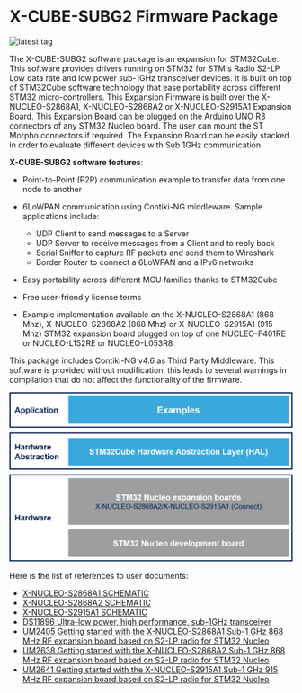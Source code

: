 # X-CUBE-SUBG2 Firmware Package

![latest tag](https://img.shields.io/github/v/tag/STMicroelectronics/x-cube-subg2.svg?color=brightgreen)

The X-CUBE-SUBG2 software package is an expansion for STM32Cube. This software provides drivers running on STM32 for STM's Radio S2-LP Low data rate and low power sub-1GHz transceiver devices. It is built on top of STM32Cube software technology that ease portability across different STM32 micro-controllers. This Expansion Firmware is built over the X-NUCLEO-S2868A1, X-NUCLEO-S2868A2 or X-NUCLEO-S2915A1 Expansion Board. This Expansion Board can be plugged on the Arduino UNO R3 connectors of any STM32 Nucleo board. The user can mount the ST Morpho connectors if required. The Expansion Board can be easily stacked in order to evaluate different devices with Sub 1GHz communication.

**X-CUBE-SUBG2 software features**:

- Point-to-Point (P2P) communication example to transfer data from one node to another

- 6LoWPAN communication using Contiki-NG middleware. Sample applications include:

  - UDP Client to send messages to a Server
  - UDP Server to receive messages from a Client and to reply back
  - Serial Sniffer to capture RF packets and send them to Wireshark
  - Border Router to connect a 6LoWPAN and a IPv6 networks

- Easy portability across different MCU families thanks to STM32Cube

- Free user-friendly license terms

- Example implementation available on the X-NUCLEO-S2868A1 (868 Mhz), X-NUCLEO-S2868A2 (868 Mhz) or X-NUCLEO-S2915A1 (915 Mhz) STM32 expansion board plugged on top of one NUCLEO-F401RE or NUCLEO-L152RE or NUCLEO-L053R8

This package includes Contiki-NG v4.6 as Third Party Middleware. This
software is provided without modification, this leads to several warnings
in compilation that do not affect the functionality of the firmware.

[![The X-CUBE-SUBG2 package contents](_htmresc/SUBG2-arch.png)]()

Here is the list of references to user documents:


- [X-NUCLEO-S2868A1 SCHEMATIC](https://www.st.com/resource/en/schematic_pack/x-nucleo-s2868a1_schematic.pdf)
- [X-NUCLEO-S2868A2 SCHEMATIC](https://www.st.com/resource/en/schematic_pack/x-nucleo-s2868a2_schematic.pdf)
- [X-NUCLEO-S2915A1 SCHEMATIC](https://www.st.com/resource/en/schematic_pack/x-nucleo-s2915a1_schematic.pdf)
- [DS11896 Ultra-low power, high performance, sub-1GHz transceiver](https://www.st.com/resource/en/datasheet/s2-lp.pdf)
- [UM2405 Getting started with the X-NUCLEO-S2868A1 Sub-1 GHz 868 MHz RF expansion board based on S2-LP radio for STM32 Nucleo](https://www.st.com/resource/en/user_manual/dm00498153.pdf)
- [UM2638 Getting started with the X-NUCLEO-S2868A2 Sub-1 GHz 868 MHz RF expansion board based on S2-LP radio for STM32 Nucleo](https://www.st.com/resource/en/user_manual/dm00656126.pdf)
- [UM2641 Getting started with the X-NUCLEO-S2915A1 Sub-1 GHz 915 MHz RF expansion board based on S2-LP radio for STM32 Nucleo](https://www.st.com/resource/en/user_manual/dm00660355.pdf)
